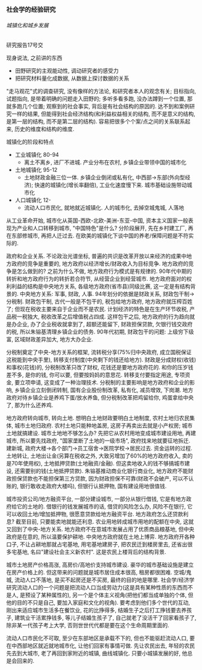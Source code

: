 ### 社会学的经验研究

###### 城镇化和城乡发展

研究报告17号交

现身说法, 之前讲的东西

- 田野研究的主观能动性, 调动研究者的感受力
- 把研究材料量化成数据, 从数据上探讨数据的关系

"走马观花"式的调查研究, 没有像样的方法论, 和研究者本人的观念有关; 目标指向, 试题指向, 是带着明确的问题走入田野的; 多听多看多跑, 没办法蹲到一个位置, 那就多跑几个位置; 观察到的社会事实, 背后是有社会结构的原因的. 达不到和案例研究一样的结果, 但能得到社会经济结构(和利益权益相关的结构, 而不是意义的结构, 是第一层的结构, 而不是第二层的结构). 容易把很多个个案/点之间的关系联系起来, 历史的维度和结构的维度.

城镇化的阶段和特点

- 工业城镇化 80-94
  - 离土不离乡, 进厂不进城. 产业分布在农村, 乡镇企业带领中国的城市化
- 土地城镇化 95-12
  - 土地财政金融三位一体. 乡镇企业倒闭或私有化, 中西部->东部(外向型经济); 快速的城镇化(增长率翻倍), 工业化速度慢下来. 城市基础设施带动城市化
- 人口城镇化 12-
  - 流动人口市民化, 就地就近城镇化. 人的城市化, 去掉空城鬼城, 人落地

从工业革命开始, 城市化从英国-西欧-北欧-美洲-东亚-中国, 资本主义国家一般表现为产业和人口转移到城市, "中国特色"是什么? 分阶段展开, 先在乡村建工厂, 再在东部修城市, 再把人迁过去. 在欧美的城镇化下谈中国的养老/保障问题是不符实际的.

政府和企业关系. 不论政治光谱坐标, 普遍的共识是改革开放以来经济的成果中地方政府的竞争是重要的, 地方政府以经济增长/财政收入为目标竞争. 地方政府的竞争是怎么做到的? 之前为什么不做, 地方政府行为模式是有规律的. 90年代中期的转折和地方政府行为的转折若合符节, 从经营企业到经营城市. 地方政府面对的权利利益的结构是中央地方关系, 各级地方政府(省市县)同级比赛, 这一定是有结构背景的. 中央地方关系: 军事, 财政, 人事. 94年划分的依据是财政关系, 财政包干制->分税制. 财政包干制, 古代一般是不包干的, 税包给地方政府, 地方政府就压榨百姓了; 但现在税收主要来自于企业而不是农民. 计划经济的特色是在生产环节收税, 产品税一税独大, 税收改革之后增值税占四成. 这样包干之后, 地方政府的行为趋向就是办企业, 办了企业税收就拿到了, 超额还能留下, 财政担保贷款, 欠银行钱交政府的税, 所以朱镕基清理乡镇企业的债务. 90年代初期, 财政包干的问题: 上级穷下级富, 区域财政差异加大, 地方大办企业. 

分税制奠定了中央-地方关系的框架, 流转税分享(75%归中央政府, 成立国税保证这税能到中央手里), 转移支付制度(中央剩下的钱还给地方). 财政是分成财权(收钱)和事权(花钱)的, 分税制改革只改了财权, 花钱还是要地方政府花的. 和你的压岁钱差不多, 是你的钱, 你可以要, 但要按妈妈的意思花. 转移支付要指定用途, 专项资金, 要立项申请, 这变成了一种治理技术. 分税制的主要影响是地方政府和企业的影响, 乡镇企业立刻倒闭转制, 国有企业股份制改革, 私有化, 减员增效, 下岗潮. 地方政府对待乡镇企业是养鸡下蛋/放水养鱼, 但分税制改革把鸡留给你, 鸡蛋拿给中央了, 那为什么还养鸡. 

地方政府转向城市, 转向土地. 想明白土地财政要明白土地制度, 农村土地归农民集体, 城市土地归政府. 农村土地只能种地盖房, 这房子再卖出去就是小产权房; 城市土地就搞建设. 城市土地地不够怎么办? 先把它从农村用地变成城市建设用地, 再建城市, 所以要先找政府, "国家垄断了土地的一级市场", 政府找来地就要征地拆迁. 建新城, 政府大楼->各个部门->员工宿舍->医院学校->居民过去. 资金运转的过程. 土地转让, 土地出让金(另算在税收之外, 大致另增加了60%的地方政府收入, 卖的是70年使用权), 土地抵押贷款(土地融资/金融). 但这卖地收入的钱不够搞城市建设, 还需要别的钱(土地抵押贷款). 朱镕基推动商业化银行商业化, 地方政府不能财政担保贷款也不能担保第三方贷款, 因为财政担保不可靠(财政不会破产, 可以不认账的, 银行敢收走政府大楼吗), 但银行认抵押物, 国有建设用地很值钱. 

城市投资公司/地方融资平台, 一部分建设城市, 一部分从银行借钱, 它是有地方政府给它的土地的. 借银行的钱发展城市的话, 借贷的风险怎么办, 风险不在银行, 它可以收回土地/增加抵押物, 很愿意贷款给地方融资平台. 地方政府怎么还贷款利息? 截至目前, 只要能卖地就能还利息. 农业用地转成城市用地的配额在中央, 这就又回到了中央-地方关系. 地方政府不在意城市发展占用了优质商品粮基地, 但中央政府是在意的, 所以温要保护耕地. 中央地方政府就在土地上博弈. 地方政府开各种口子, 不让占耕地那就占宅基地, 用宅基地建房子, 把农民迁到楼房里去, 还省出很多宅基地, 名曰"建设社会主义新农村". 这是农民上楼背后的结构背景.

城市土地房产价格高涨, 高房价/高地价支持城市建设. 豪华的城市基础设施是建立在房产价格上的. 但这带来的问题就是城市居住成本很高, 租房都很困难. 空城/鬼城, 流动人口不落地, 是买不起房还是不买房, 最终的目的地是哪里. 社会学/经济学研究流动人口的一个问题是把流动人口当成劳动力(这是具有某种性质的东西而不是人, 是预设了某种属性的), 另一个是个体主义视角(把他们都当成单独的个体, 但他的目的不只是自己, 要加入家庭和文化的视角). 要考虑到他们多个世代的互动, 刚出来适应城市生活多在餐饮业, 花的比挣得多, 结婚生子之后打工挣钱要去养孩子, 建筑业干活累挣钱多, 等儿子结婚生孩子了, 自己就老了没活干了回家看孩子了, 除非某一代孩子考上大学, 否则世世代代都是要在这个生命周期里面的.

流动人口市民化不可取, 至少在东部地区是承载不下的, 但也不能驱赶流动人口, 要在中西部地区就近就地城市化, 让他们回家有事情可做. 先让农民出去, 年轻的农民先去到大城市, 老了再回到家附近的城镇, 曲线城镇化. 只要小城镇发展的好, 他总是会回来的. 
